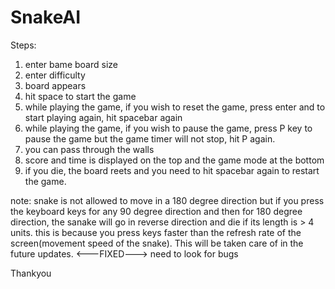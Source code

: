 # SnakeAI

Steps:
1. enter bame board size
2. enter difficulty
3. board appears
4. hit space to start the game
5. while playing the game, if you wish to reset the game, press enter and to start playing again, hit spacebar again
6. while playing the game, if you wish to pause the game, press P key to pause the game but the game timer will not stop, hit P again.
7. you can pass through the walls
8. score and time is displayed on the top and the game mode at the bottom
9. if you die, the board reets and you need to hit spacebar again to restart the game.

note: snake is not allowed to move in a 180 degree direction but if you press the keyboard keys for any 90 degree direction and then 
for 180 degree direction, the sanake will go in reverse direction and die if its length is > 4 units. this is because you press keys
faster than the refresh rate of the screen(movement speed of the snake). This will be taken care of in the future updates.
<---FIXED---> need to look for bugs

Thankyou

